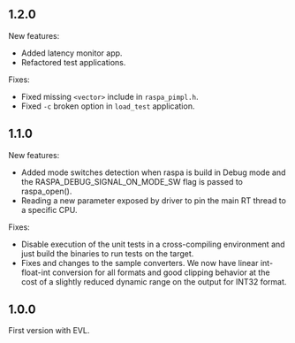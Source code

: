 ## 1.2.0
New features:
* Added latency monitor app.
* Refactored test applications.

Fixes:
* Fixed missing `<vector>` include in `raspa_pimpl.h`.
* Fixed `-c` broken option in `load_test` application.

## 1.1.0
New features:
* Added mode switches detection when raspa is build in Debug mode and the RASPA_DEBUG_SIGNAL_ON_MODE_SW flag is passed to raspa_open().
* Reading a new parameter exposed by driver to pin the main RT thread to a specific CPU.

Fixes:
* Disable execution of the unit tests in a cross-compiling environment and just build the binaries to run tests on the target.
* Fixes and changes to the sample converters. We now have linear int-float-int conversion for all formats and good clipping behavior at the cost of a slightly reduced dynamic range on the output for INT32 format.

## 1.0.0
First version with EVL.
